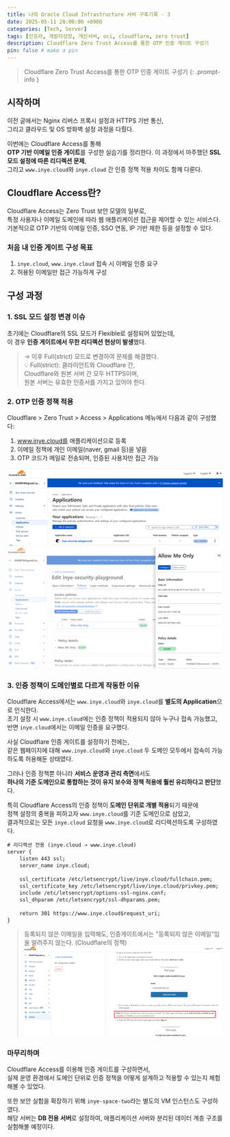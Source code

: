 ```yaml
---
title: 나의 Oracle Cloud Infrastructure 서버 구축기록 - 3
date: 2025-05-11 20:00:00 +0900
categories: [Tech, Server]
tags: [인프라, 개발자성장, 개인서버, oci, cloudflare, zero trust]
description: Cloudflare Zero Trust Access를 통한 OTP 인증 게이트 구성기
pin: false # make a pin
---
```

> Cloudflare Zero Trust Access를 통한 OTP 인증 게이트 구성기
{: .prompt-info }

## 시작하며

이전 글에서는 Nginx 리버스 프록시 설정과 HTTPS 기반 통신,  
그리고 클라우드 및 OS 방화벽 설정 과정을 다뤘다.

이번에는 Cloudflare Access를 통해  
**OTP 기반 이메일 인증 게이트**를 구성한 실습기를 정리한다. 
이 과정에서 마주했던 **SSL 모드 설정에 따른 리디렉션 문제**,  
그리고 `www.inye.cloud`와 `inye.cloud` 간 인증 정책 적용 차이도 함께 다룬다.  

## Cloudflare Access란?

Cloudflare Access는 Zero Trust 보안 모델의 일부로,  
특정 사용자나 이메일 도메인에 따라 웹 애플리케이션 접근을 제어할 수 있는 서비스다.  
기본적으로 OTP 기반의 이메일 인증, SSO 연동, IP 기반 제한 등을 설정할 수 있다.  

### 처음 내 인증 게이트 구성 목표

1. `inye.cloud`, `www.inye.cloud` 접속 시 이메일 인증 요구
2. 허용된 이메일만 접근 가능하게 구성

## 구성 과정

### 1. SSL 모드 설정 변경 이슈

초기에는 Cloudflare의 SSL 모드가 Flexible로 설정되어 있었는데,  
이 경우 **인증 게이트에서 무한 리디렉션 현상이 발생**했다.  

> → 이후 Full(strict) 모드로 변경하여 문제를 해결했다.  
> 💡 Full(strict): 클라이언트와 Cloudflare 간,  
> Cloudflare와 원본 서버 간 모두 HTTPS이며,  
> 원본 서버는 유효한 인증서를 가지고 있어야 한다.

### 2. OTP 인증 정책 적용

Cloudflare > Zero Trust > Access > Applications 메뉴에서 다음과 같이 구성했다:

1. www.inye.cloud를 애플리케이션으로 등록  
2. 이메일 정책에 개인 이메일(naver, gmail 등)을 넣음  
3. OTP 코드가 메일로 전송되며, 인증된 사용자만 접근 가능

![Zero Trust](/assets/img/posts/250511.cloudflareZeroTrust.png)  
![Access Policy](/assets/img/posts/250511.cloudflarePolicy.png)

### 3. 인증 정책이 도메인별로 다르게 작동한 이유

Cloudflare Access에서는 `www.inye.cloud`와 `inye.cloud`를 **별도의 Application**으로 인식한다.  
초기 설정 시 `www.inye.cloud`에는 인증 정책이 적용되지 않아 누구나 접속 가능했고,  
반면 `inye.cloud`에서는 이메일 인증을 요구했다.

사실 Cloudflare 인증 게이트를 설정하기 전에는,  
같은 웹페이지에 대해 `www.inye.cloud`와 `inye.cloud` 두 도메인 모두에서 접속이 가능하도록 허용해둔 상태였다.  

그러나 인증 정책뿐 아니라 **서비스 운영과 관리 측면**에서도  
**하나의 기준 도메인으로 통합하는 것이 유지 보수와 정책 적용에 훨씬 유리하다고 판단**했다.

특히 Cloudflare Access의 인증 정책이 **도메인 단위로 개별 적용**되기 때문에  
정책 설정의 중복을 피하고자 `www.inye.cloud`를 기준 도메인으로 삼았고,  
결과적으로는 모든 `inye.cloud` 요청을 `www.inye.cloud`로 리디렉션하도록 구성하였다.  

```nginx
# 리디렉션 전용 (inye.cloud → www.inye.cloud)
server {
    listen 443 ssl;
    server_name inye.cloud;

    ssl_certificate /etc/letsencrypt/live/inye.cloud/fullchain.pem;
    ssl_certificate_key /etc/letsencrypt/live/inye.cloud/privkey.pem;
    include /etc/letsencrypt/options-ssl-nginx.conf;
    ssl_dhparam /etc/letsencrypt/ssl-dhparams.pem;

    return 301 https://www.inye.cloud$request_uri;
}
```

> 등록되지 않은 이메일을 입력해도, 인증게이트에서는 "등록되지 않은 이메일"임을 알려주지 않는다. (Cloudflare의 정책)  
![cloudflareOTPPolicy](/assets/img/posts/250512.cloudflareOtpPolicy.png)  

### 마무리하며

Cloudflare Access를 이용해 인증 게이트를 구성하면서,  
실제 운영 환경에서 도메인 단위로 인증 정책을 어떻게 설계하고 적용할 수 있는지 체험해볼 수 있었다.  

또한 보안 실험을 확장하기 위해 `inye-space-two`라는 별도의 VM 인스턴스도 구성하였다.  
해당 서버는 **DB 전용 서버**로 설정하여, 애플리케이션 서버와 분리된 데이터 계층 구조를 실험해볼 예정이다.  
